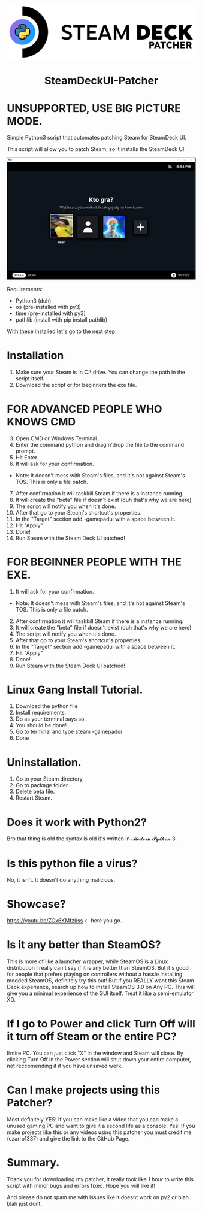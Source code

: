 ![Results.](https://github.com/czarro1337/SteamDeckUI-Patcher/blob/main/obraz.png)
# <center>SteamDeckUI-Patcher</center>
<h1>UNSUPPORTED, USE BIG PICTURE MODE.</h1>

Simple Python3 script that automates patching Steam for SteamDeck UI.

This script will allow you to patch Steam, so it installs the SteamDeck UI.

![Results.](https://github.com/czarro1337/SteamDeckUI-Patcher/blob/main/media.png)


Requirements:

- Python3 (duh)
- os (pre-installed with py3)
- time (pre-installed with py3)
- pathlib (install with pip install pathlib)

With these installed let's go to the next step.

# Installation

1. Make sure your Steam is in C:\ drive. You can change the path in the script itself.
2. Download the script or for beginners the exe file.
# FOR ADVANCED PEOPLE WHO KNOWS CMD
3. Open CMD or Windows Terminal.
4. Enter the command python and drag'n'drop the file to the command prompt.
5. Hit Enter.
6. It will ask for your confirmation.
- Note: It doesn't mess with Steam's files, and it's not against Steam's TOS. This is only a file patch.
7. After confirmation it will taskkill Steam if there is a instance running.
8. It will create the "beta" file if doesn't exist (duh that's why we are here)
9. The script will notify you when it's done.
10. After that go to your Steam's shortcut's properties.
11. In the "Target" section add -gamepadui with a space between it.
12. Hit "Apply"
13. Done!
14. Run Steam with the Steam Deck UI patched!
# FOR BEGINNER PEOPLE WITH THE EXE.
1. It will ask for your confirmation.
- Note: It doesn't mess with Steam's files, and it's not against Steam's TOS. This is only a file patch.
2. After confirmation it will taskkill Steam if there is a instance running.
3. It will create the "beta" file if doesn't exist (duh that's why we are here)
4. The script will notify you when it's done.
5. After that go to your Steam's shortcut's properties.
6. In the "Target" section add -gamepadui with a space between it.
7. Hit "Apply"
8. Done!
9. Run Steam with the Steam Deck UI patched!


# Linux Gang Install Tutorial.
1. Download the python file
2. Install requirements.
3. Do as your terminal says so.
4. You should be done!
5. Go to terminal and type steam -gamepadui
6. Done

# Uninstallation.
1. Go to your Steam directory.
2. Go to package folder.
3. Delete beta file.
4. Restart Steam.

# Does it work with Python2?
Bro that thing is old the syntax is old it's written in 𝓜𝓸𝓭𝓮𝓻𝓷 𝓟𝔂𝓽𝓱𝓸𝓷 3.

# Is this python file a virus?
No, it isn't. It doesn't do anything malicious.

# Showcase?
https://youtu.be/ZCx6KMfzkss <- here you go.

# Is it any better than SteamOS?

This is more of like a launcher wrapper, while SteamOS is a Linux distribution I really can't say if it is any better than SteamOS. 
But it's good for people that prefers playing on controllers without a hassle installing modded SteamOS, definitely try this out!
But if you REALLY want this Steam Deck experience, search up how to install SteamOS 3.0 on Any PC.
This will give you a minimal experience of the GUI itself. Treat it like a semi-emulator XD.

# If I go to Power and click Turn Off will it turn off Steam or the entire PC?

Entire PC. You can just click "X" in the window and Steam will close.
By clicking Turn Off in the Power section will shut down your entire computer, not reccomending it if you have unsaved work.

# Can I make projects using this Patcher?

Most definitely YES! If you can make like a video that you can make a unused gaming PC and want to give it a second life as a console. Yes!
If you make projects like this or any videos using this patcher you must credit me (czarro1337) and give the link to the GitHub Page.

# Summary.

Thank you for downloading my patcher, it really took like 1 hour to write this script with minor bugs and errors fixed. Hope you will like it!

And please do not spam me with issues like it doesnt work on py2 or blah blah just dont.
